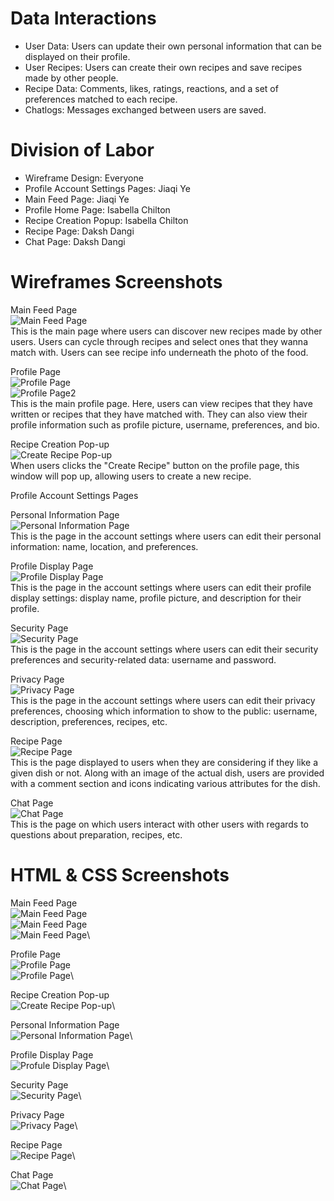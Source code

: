 # Data Interactions
* User Data: Users can update their own personal information that can be displayed on their profile.
* User Recipes: Users can create their own recipes and save recipes made by other people.
* Recipe Data: Comments, likes, ratings, reactions, and a set of preferences matched to each recipe.
* Chatlogs: Messages exchanged between users are saved.

# Division of Labor
* Wireframe Design: Everyone
* Profile Account Settings Pages: Jiaqi Ye
* Main Feed Page: Jiaqi Ye
* Profile Home Page: Isabella Chilton
* Recipe Creation Popup: Isabella Chilton
* Recipe Page: Daksh Dangi
* Chat Page: Daksh Dangi

# Wireframes Screenshots
Main Feed Page\
![Main Feed Page](screenshots-milestone1/main-feed-screenshot.png)\
This is the main page where users can discover new recipes made by other users. Users can cycle through recipes and select ones that they wanna match with. Users can see recipe info underneath the photo of the food.

Profile Page\
![Profile Page](screenshots-milestone1/profile-screenshot-wireframe.png)\
![Profile Page2](screenshots-milestone1/profile-screenshot2-wireframe.png)\
This is the main profile page. Here, users can view recipes that they have written or recipes that they have matched with. They can also view their profile information such as profile picture, username, preferences, and bio.

Recipe Creation Pop-up\
![Create Recipe Pop-up](screenshots-milestone1/createrecipe-screenshot-wireframe.png)\
When users clicks the "Create Recipe" button on the profile page, this window will pop up, allowing users to create a new recipe.

Profile Account Settings Pages

Personal Information Page\
![Personal Information Page](screenshots-milestone1/personal-info-screenshot.png)\
This is the page in the account settings where users can edit their personal information: name, location, and preferences.

Profile Display Page\
![Profile Display Page](screenshots-milestone1/profile-display-screenshot.png)\
This is the page in the account settings where users can edit their profile display settings: display name, profile picture, and description for their profile.

Security Page\
![Security Page](screenshots-milestone1/security-screenshot.png)\
This is the page in the account settings where users can edit their security preferences and security-related data: username and password.

Privacy Page\
![Privacy Page](screenshots-milestone1/privacy-screenshot.png)\
This is the page in the account settings where users can edit their privacy preferences, choosing which information to show to the public: username, description, preferences, recipes, etc.

Recipe Page\
![Recipe Page](screenshots-milestone1/RecipePage-wireframe.png)\
This is the page displayed to users when they are considering if they like a given dish or not. Along with an image of the actual dish, users are provided with a comment section and icons indicating various attributes for the dish.

Chat Page\
![Chat Page](screenshots-milestone1/ChatPage-wireframe.png)\
This is the page on which users interact with other users with regards to questions about preparation, recipes, etc.

# HTML & CSS Screenshots
Main Feed Page\
![Main Feed Page](screenshots-milestone1/feed-actual1.png)\
![Main Feed Page](screenshots-milestone1/feed-actual2.png)\
![Main Feed Page](screenshots-milestone1/feed-actual3.png)\

Profile Page\
![Profile Page](screenshots-milestone1/profile-screenshot-myrecipes.png)\
![Profile Page](screenshots-milestone1/profile-screenshot-savedrecipes.png)\

Recipe Creation Pop-up\
![Create Recipe Pop-up](screenshots-milestone1/createrecipe-screenshot.png)\

Personal Information Page\
![Personal Information Page](screenshots-milestone1/personal-info-actual.png)\

Profile Display Page\
![Profule Display Page](screenshots-milestone1/profile-display-actual.png)\

Security Page\
![Security Page](screenshots-milestone1/security-actual.png)\

Privacy Page\
![Privacy Page](screenshots-milestone1/privacy-actual.png)\

Recipe Page\
![Recipe Page](screenshots-milestone1/RecipePage-actual.png)\

Chat Page\
![Chat Page](screenshots-milestone1/ChatPage-actual.png)\
